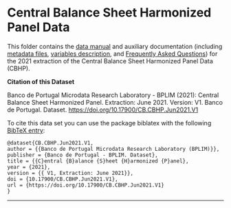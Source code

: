 # Central Balance Sheet Harmonized Panel Data


This folder contains the [data manual](https://github.com/BPLIM/Manuals/blob/master/Data/CBHP/JUN21/CBHP_manual_JUN2021.pdf) and auxiliary documentation (including [metadata files](https://github.com/BPLIM/Manuals/tree/master/Data/CBHP/JUN21/aux_files/describe_dataset), [variables description](https://github.com/BPLIM/Manuals/tree/master/Data/CBHP/JUN21/aux_files/variables_description), and [Frequently Asked Questions](https://github.com/BPLIM/Manuals/blob/master/Data/CBHP/JUN21/aux_files/faq/CBHP_faq.md)) for the 2021 extraction of the Central Balance Sheet Harmonized Panel Data (CBHP).


**Citation of this Dataset**

Banco de Portugal Microdata Research Laboratory - BPLIM (2021): Central Balance Sheet Harmonized Panel. Extraction: June 2021. Version: V1. Banco de Portugal. Dataset. https://doi.org/10.17900/CB.CBHP.Jun2021.V1



To cite this data set you can use the package biblatex with the following [BibTeX entry](https://github.com/BPLIM/Manuals/tree/master/Data/CBHP/JUN21/aux_files/bibtex/CBHP.bib):

```
@dataset{CB.CBHP.Jun2021.V1,
author = {{Banco de Portugal Microdata Research Laboratory (BPLIM)}},
publisher = {Banco de Portugal - BPLIM. Dataset},
title = {{C}entral {B}alance {S}heet {H}armonized {P}anel},
year = {2021},
version = {{ V1, Extraction: June 2021}},
doi = {10.17900/CB.CBHP.Jun2021.V1},
url = {https://doi.org/10.17900/CB.CBHP.Jun2021.V1}
}
```

----------------------------------------------------------------------------------------------------------------------------------------------

